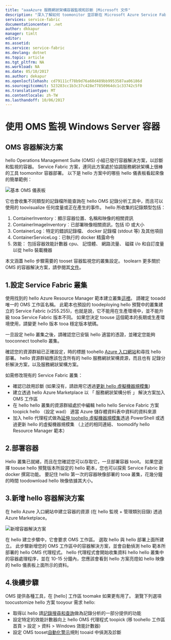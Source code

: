 ```yaml
---
title: "aaaAzure 服務網狀架構容器監視和診斷 |Microsoft 文件"
description: "深入了解如何 toomonitor 並診斷在 Microsoft Azure Service Fabric 協調與 OMS 的容器解決方案的容器。"
services: service-fabric
documentationcenter: .net
author: dkkapur
manager: timlt
editor: 
ms.assetid: 
ms.service: service-fabric
ms.devlang: dotnet
ms.topic: article
ms.tgt_pltfrm: NA
ms.workload: NA
ms.date: 05/10/2017
ms.author: dekapur
ms.openlocfilehash: cd79111cf78b9d76a60d489bb9953587aa06186d
ms.sourcegitcommit: 523283cc1b3c37c428e77850964dc1c33742c5f0
ms.translationtype: MT
ms.contentlocale: zh-TW
ms.lasthandoff: 10/06/2017
---
```

# <a name="monitoring-windows-server-containers-with-oms"></a>使用 OMS 監視 Windows Server 容器

## <a name="oms-containers-solution"></a>OMS 容器解決方案

hello Operations Management Suite (OMS) 小組已發行容器解決方案，以診斷和監視的容器。 Service Fabric 方案，連同此方案處於協調服務網狀架構上很棒的工具 toomonitor 容器部署。 以下是 hello 方案中的哪些 hello 儀表板看起來像的簡單範例：

![基本 OMS 儀表板](./media/service-fabric-diagnostics-containers-windowsserver/oms-containers-dashboard.png)

它也會收集不同類型的記錄檔所能查詢在 hello OMS 記錄分析工具中，而且可以使用的 toovisualize 任何度量或正在產生的事件。 hello 所收集的記錄類型包括：

1. ContainerInventory︰顯示容器位置、名稱和映像的相關資訊
2. ContainerImageInventory︰已部署映像相關資訊，包括 ID 或大小
3. ContainerLog︰特定的錯誤記錄檔、 docker 記錄檔 (stdout 等) 及其他項目
4. ContainerServiceLog：已執行的 docker 精露命令
5. 效能： 包括容器效能計數器 cpu、 記憶體、 網路流量、 磁碟 i/o 和自訂度量以從 hello 裝載機器

本文涵蓋 hello 步驟需要的 tooset 容器監視您的叢集設定。 toolearn 更多關於 OMS 的容器解決方案，請參閱其[文件](../log-analytics/log-analytics-containers.md)。

## <a name="1-set-up-a-service-fabric-cluster"></a>1.設定 Service Fabric 叢集

使用找到的 hello Azure Resource Manager 範本建立叢集[這裡](https://github.com/dkkapur/Service-Fabric/tree/master/ARM%20Templates/SF%20OMS%20Sample)。 請確定 tooadd 唯一的 OMS 工作區名稱。 此範本也預設的 toodeploying hello 預覽中的叢集建立的 Service Fabric (v255.255)，也就是說，它不能用在生產環境中，並不能升級 tooa Service Fabric 版本不同。 如果您決定 toouse 這個範本的長期或生產環境使用，請變更 hello 版本 tooa 穩定版本號碼。

一旦設定 hello 叢集之後，請確認您已安裝 hello 適當的憑證，並確定您能夠 tooconnect toohello 叢集。

確認您的資源群組已正確設定，時的標題 toohello [Azure 入口網站](https://portal.azure.com/)和尋找 hello 部署。 hello 資源群組應該包含所有的 hello 服務網狀架構資源，而且也有 記錄分析解決方案，以及服務網狀架構方案。

如需修改現有的 Service Fabric 叢集：
* 確認已啟用診斷 (如果沒有，請啟用它透過[更新 hello 虛擬機器規模集](/rest/api/virtualmachinescalesets/create-or-update-a-set))
* 建立透過 hello Azure Marketplace 以 「 服務網狀架構分析 」 解決方案加入 OMS 工作區
* 在 hello hello 叢集的資源群組處於中編輯 hello hello Service Fabric 方案 toopick hello （設定 wad） 適當 Azure 儲存體資料表中資料的資料來源
* 加入 hello 代理程式做為[延伸 toohello 虛擬機器規模集](/powershell/module/azurerm.compute/add-azurermvmssextension)透過 PowerShell 或透過更新 hello 的虛擬機器規模集 （上述的相同連結、 toomodify hello Resource Manager 範本）

## <a name="2-deploy-a-container"></a>2.部署容器

Hello 叢集已就緒，而且在您確認您可以存取它，一旦部署容器 tooit。 如果您選擇 toouse hello 預覽版本所設定的 hello 範本，您也可以探索 Service Fabric 新 docker 撰寫功能。 要記住 hello 第一次的容器映像部署的 tooa 叢集，花幾分鐘的時間 toodownload hello 映像依據其大小。

## <a name="3-add-hello-containers-solution"></a>3.新增 hello 容器解決方案

在 hello Azure 入口網站中建立容器的資源 (在 hello 監視 + 管理類別目錄) 透過 Azure Marketplace。 

![新增容器解決方案](./media/service-fabric-diagnostics-containers-windowsserver/containers-solution.png)

在 hello 建立步驟中，它會要求 OMS 工作區。 選取 hello 與 hello 部署上面所建立。 此步驟新增您的 OMS 工作區中的容器解決方案，並會自動偵測 hello 範本所部署的 hello OMS 代理程式。 hello 代理程式會開始收集資料 hello hello 叢集中的容器處理程序，並在 10-15 分鐘內，您應該會看到 hello 方案亮燈如 hello 映像的 hello 儀表板上面所示的資料。

## <a name="4-next-steps"></a>4.後續步驟

OMS 提供各種工具，在 [hello] 工作區 toomake 如果更有用了。 瀏覽下列選項 toocustomize hello 方案 tooyour 需求 hello:
- 取得以 hello 請[記錄搜尋和查詢](../log-analytics/log-analytics-log-searches.md)做為記錄分析的一部分提供的功能
- 設定特定的效能計數器向上 hello OMS 代理程式 toopick (移 toohello 工作區首頁 > 設定 > 資料 > Windows 效能計數器)
- 設定 OMS tooset[自動化警示](../log-analytics/log-analytics-alerts.md)規則 tooaid 中偵測及診斷
